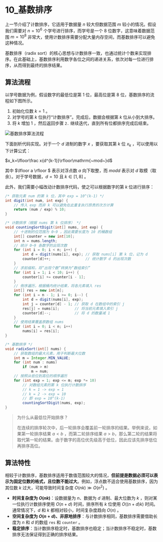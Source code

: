 # 10_基数排序

上一节介绍了计数排序，它适用于数据量 $n$ 较大但数据范围 $m$ 较小的情况。假设我们需要对 $n=10^6$ 个学号进行排序，而学号是一个 $8$ 位数字，这意味着数据范围 $m=10^{8}$ 非常大，使用计数排序需要分配大量内存空间，而基数排序可以避免这种情况。

基数排序（radix sort）的核心思想与计数排序一致，也通过统计个数来实现排序。在此基础上，基数排序利用数字各位之间的递进关系，依次对每一位进行排序，从而得到最终的排序结果。

## 算法流程

以学号数据为例，假设数字的最低位是第 $1$ 位，最高位是第 $8$ 位，基数排序的流程如下图所示。

1. 初始化位数 $k=1$ 。
2. 对学号的第 $k$ 位执行“计数排序”。完成后，数据会根据第 $k$ 位从小到大排序。
3. 将 $k$ 增加 $1$ ，然后返回步骤 `2.` 继续迭代，直到所有位都排序完成后结束。

![基数排序算法流程](https://github.com/Zong-Liang/ImageBed@main//202404051316362.png)

下面剖析代码实现。对于一个 $d$ 进制的数字 $x$ ，要获取其第 $k$ 位 $x_{k}$ ，可以使用以下计算公式：

$x_k=\lfloor\frac x{d^{k-1}}\rfloor\mathrm{~mod~}d$

其中 $\lfloor a \rfloor $ 表示对浮点数 $a$ 向下取整，而 $mod d$ 表示对 $d$ 取模（取余）。对于学号数据，$d=10$ 且 $k∈[1,8]$ 。

此外，我们需要小幅改动计数排序代码，使之可以根据数字的第 $k$ 位进行排序：

```java
/* 获取元素 num 的第 k 位，其中 exp = 10^(k-1) */
int digit(int num, int exp) {
    // 传入 exp 而非 k 可以避免在此重复执行昂贵的次方计算
    return (num / exp) % 10;
}

/* 计数排序（根据 nums 第 k 位排序） */
void countingSortDigit(int[] nums, int exp) {
    // 十进制的位范围为 0~9 ，因此需要长度为 10 的桶数组
    int[] counter = new int[10];
    int n = nums.length;
    // 统计 0~9 各数字的出现次数
    for (int i = 0; i < n; i++) {
        int d = digit(nums[i], exp); // 获取 nums[i] 第 k 位，记为 d
        counter[d]++;                // 统计数字 d 的出现次数
    }
    // 求前缀和，将“出现个数”转换为“数组索引”
    for (int i = 1; i < 10; i++) {
        counter[i] += counter[i - 1];
    }
    // 倒序遍历，根据桶内统计结果，将各元素填入 res
    int[] res = new int[n];
    for (int i = n - 1; i >= 0; i--) {
        int d = digit(nums[i], exp);
        int j = counter[d] - 1; // 获取 d 在数组中的索引 j
        res[j] = nums[i];       // 将当前元素填入索引 j
        counter[d]--;           // 将 d 的数量减 1
    }
    // 使用结果覆盖原数组 nums
    for (int i = 0; i < n; i++)
        nums[i] = res[i];
}

/* 基数排序 */
void radixSort(int[] nums) {
    // 获取数组的最大元素，用于判断最大位数
    int m = Integer.MIN_VALUE;
    for (int num : nums)
        if (num > m)
            m = num;
    // 按照从低位到高位的顺序遍历
    for (int exp = 1; exp <= m; exp *= 10)
        // 对数组元素的第 k 位执行计数排序
        // k = 1 -> exp = 1
        // k = 2 -> exp = 10
        // 即 exp = 10^(k-1)
        countingSortDigit(nums, exp);
}
```

> 为什么从最低位开始排序？
>
> 在连续的排序轮次中，后一轮排序会覆盖前一轮排序的结果。举例来说，如果第一轮排序结果 $a<b$ ，而第二轮排序结果 $a>b$，那么第二轮的结果将取代第一轮的结果。由于数字的高位优先级高于低位，因此应该先排序低位再排序高位。

## 算法特性

相较于计数排序，基数排序适用于数值范围较大的情况，**但前提是数据必须可以表示为固定位数的格式，且位数不能过大**。例如，浮点数不适合使用基数排序，因为其位数 $k$ 过大，可能导致时间复杂度 $O(nk)\gg O(n^2)$ 。

- **时间复杂度为 $O(nk)$**：设数据量为 $n$、数据为 $d$ 进制、最大位数为 $k$ ，则对某一位执行计数排序使用 $O(n+d)$ 时间，排序所有 $k$ 位使用 $O((n+d)k)$ 时间。通常情况下，$d$ 和 $k$ 都相对较小，时间复杂度趋向 $O(n)$ 。
- **空间复杂度为 $O(n+d)$、非原地排序**：与计数排序相同，基数排序需要借助长度为 $n$ 和 $d$ 的数组 `res` 和 `counter` 。
- **稳定排序**：当计数排序稳定时，基数排序也稳定；当计数排序不稳定时，基数排序无法保证得到正确的排序结果。